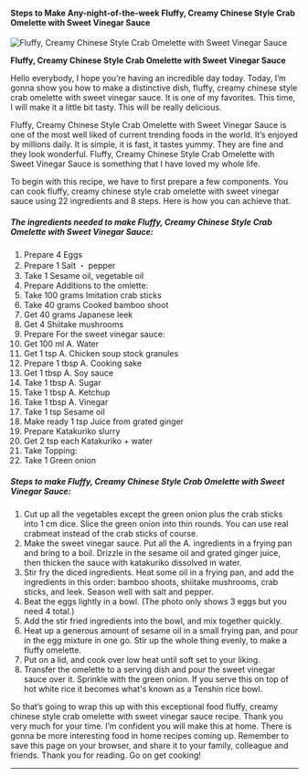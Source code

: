             

#### Steps to Make Any-night-of-the-week Fluffy, Creamy Chinese Style Crab Omelette with Sweet Vinegar Sauce

![Fluffy, Creamy Chinese Style Crab Omelette with Sweet Vinegar Sauce](https://img-global.cpcdn.com/recipes/4566239782371328/751x532cq70/fluffy-creamy-chinese-style-crab-omelette-with-sweet-vinegar-sauce-recipe-main-photo.jpg)

**Fluffy, Creamy Chinese Style Crab Omelette with Sweet Vinegar Sauce**

Hello everybody, I hope you’re having an incredible day today. Today, I’m gonna show you how to make a distinctive dish, fluffy, creamy chinese style crab omelette with sweet vinegar sauce. It is one of my favorites. This time, I will make it a little bit tasty. This will be really delicious.

Fluffy, Creamy Chinese Style Crab Omelette with Sweet Vinegar Sauce is one of the most well liked of current trending foods in the world. It’s enjoyed by millions daily. It is simple, it is fast, it tastes yummy. They are fine and they look wonderful. Fluffy, Creamy Chinese Style Crab Omelette with Sweet Vinegar Sauce is something that I have loved my whole life.

To begin with this recipe, we have to first prepare a few components. You can cook fluffy, creamy chinese style crab omelette with sweet vinegar sauce using 22 ingredients and 8 steps. Here is how you can achieve that.

##### The ingredients needed to make Fluffy, Creamy Chinese Style Crab Omelette with Sweet Vinegar Sauce:

1.  Prepare 4 Eggs
2.  Prepare 1 Salt ・ pepper
3.  Take 1 Sesame oil, vegetable oil
4.  Prepare Additions to the omlette:
5.  Take 100 grams Imitation crab sticks
6.  Take 40 grams Cooked bamboo shoot
7.  Get 40 grams Japanese leek
8.  Get 4 Shiitake mushrooms
9.  Prepare For the sweet vinegar sauce:
10.  Get 100 ml A. Water
11.  Get 1 tsp A. Chicken soup stock granules
12.  Prepare 1 tbsp A. Cooking sake
13.  Get 1 tbsp A. Soy sauce
14.  Take 1 tbsp A. Sugar
15.  Take 1 tbsp A. Ketchup
16.  Take 1 tbsp A. Vinegar
17.  Take 1 tsp Sesame oil
18.  Make ready 1 tsp Juice from grated ginger
19.  Prepare Katakuriko slurry
20.  Get 2 tsp each Katakuriko + water
21.  Take Topping:
22.  Take 1 Green onion

##### Steps to make Fluffy, Creamy Chinese Style Crab Omelette with Sweet Vinegar Sauce:

1.  Cut up all the vegetables except the green onion plus the crab sticks into 1 cm dice. Slice the green onion into thin rounds. You can use real crabmeat instead of the crab sticks of course.
2.  Make the sweet vinegar sauce. Put all the A. ingredients in a frying pan and bring to a boil. Drizzle in the sesame oil and grated ginger juice, then thicken the sauce with katakuriko dissolved in water.
3.  Stir fry the diced ingredients. Heat some oil in a frying pan, and add the ingredients in this order: bamboo shoots, shiitake mushrooms, crab sticks, and leek. Season well with salt and pepper.
4.  Beat the eggs lightly in a bowl. (The photo only shows 3 eggs but you need 4 total.)
5.  Add the stir fried ingredients into the bowl, and mix together quickly.
6.  Heat up a generous amount of sesame oil in a small frying pan, and pour in the egg mixture in one go. Stir up the whole thing evenly, to make a fluffy omelette.
7.  Put on a lid, and cook over low heat until soft set to your liking.
8.  Transfer the omelette to a serving dish and pour the sweet vinegar sauce over it. Sprinkle with the green onion. If you serve this on top of hot white rice it becomes what's known as a Tenshin rice bowl.

So that’s going to wrap this up with this exceptional food fluffy, creamy chinese style crab omelette with sweet vinegar sauce recipe. Thank you very much for your time. I’m confident you will make this at home. There is gonna be more interesting food in home recipes coming up. Remember to save this page on your browser, and share it to your family, colleague and friends. Thank you for reading. Go on get cooking!

* * *